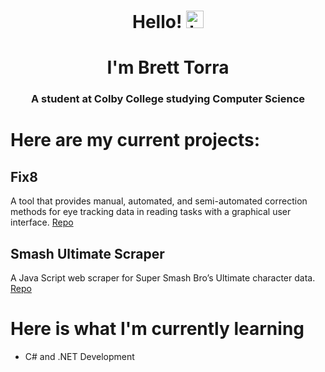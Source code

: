<h1 align="center">Hello! <img src="https://user-images.githubusercontent.com/107492267/198205789-8c952dec-9927-40b9-9503-e2fad947524f.png" width="28px" height="28px" alt="hi"></h1>
<h1 align="center">I'm Brett Torra</h1>
<h3 align="center">A student at Colby College studying Computer Science</h3>

# Here are my current projects:

## Fix8
A tool that provides manual, automated, and semi-automated correction methods for eye tracking data in reading tasks with a graphical user interface. [Repo](https://github.com/nalmadi/fix8)

## Smash Ultimate Scraper
A Java Script web scraper for Super Smash Bro’s Ultimate character data. [Repo](https://github.com/brettmt13/Smash-Ultimate-Scraper)

# Here is what I'm currently learning
- C# and .NET Development
